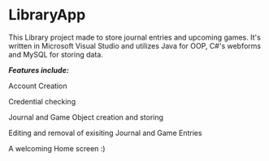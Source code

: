 # LibraryApp
This Library project made to store journal entries and upcoming games. It's written in Microsoft Visual Studio and utilizes Java for OOP, C#'s webforms and MySQL for storing data.

_**Features include:**_

Account Creation

Credential checking

Journal and Game Object creation and storing

Editing and removal of exisiting Journal and Game Entries

A welcoming Home screen :)

